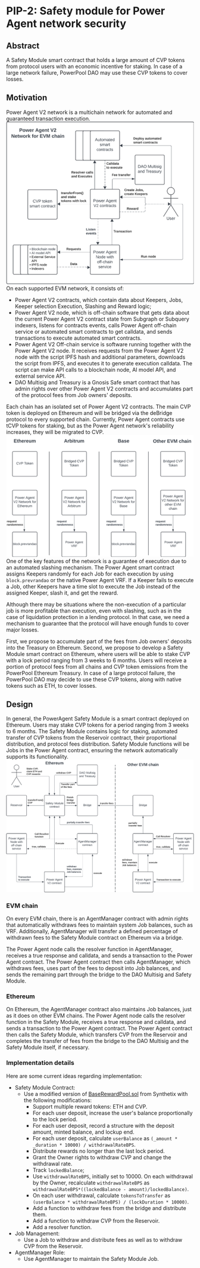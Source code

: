 # PIP-2: Safety module for Power Agent network security

## Abstract
A Safety Module smart contract that holds a large amount of CVP tokens from protocol users with an economic incentive for staking. In case of a large network failure, PowerPool DAO may use these CVP tokens to cover losses.

## Motivation
Power Agent V2 network is a multichain network for automated and guaranteed transaction execution.
![pip-1-power-agent-network-evm-chain](images/pip-1-power-agent-network-evm-chain.png)
On each supported EVM network, it consists of:
- Power Agent V2 contracts, which contain data about Keepers, Jobs, Keeper selection Execution, Slashing and Reward logic;
- Power Agent V2 node, which is off-chain software that gets data about the current Power Agent V2 contract state from Subgraph or Subquery indexers, listens for contracts events, calls Power Agent off-chain service or automated smart contracts to get calldata, and sends transactions to execute automated smart contracts.
- Power Agent V2 Off-chain service is software running together with the Power Agent V2 node. It receives requests from the Power Agent V2 node with the script IPFS hash and additional parameters, downloads the script from IPFS, and executes it to generate execution calldata. The script can make API calls to a blockchain node, AI model API, and external service API.
- DAO Multisig and Treasury is a Gnosis Safe smart contract that has admin rights over other Power Agent V2 contracts and accumulates part of the protocol fees from Job owners' deposits.

Each chain has an isolated set of Power Agent V2 contracts. The main CVP token is deployed on Ethereum and will be bridged via the deBridge protocol to every supported chain. Currently, Power Agent contracts use tCVP tokens for staking, but as the Power Agent network's reliability increases, they will be migrated to CVP.
![pip-1-power-agent-multiple-chains](images/pip-1-power-agent-multiple-chains.png)
One of the key features of the network is a guarantee of execution due to an automated slashing mechanism. The Power Agent smart contract assigns Keepers randomly for each Job for each execution by using `block.prevrandao` or the native Power Agent VRF. If a Keeper fails to execute a Job, other Keepers have a time slot to execute the Job instead of the assigned Keeper, slash it, and get the reward.

Although there may be situations where the non-execution of a particular job is more profitable than execution, even with slashing, such as in the case of liquidation protection in a lending protocol. In that case, we need a mechanism to guarantee that the protocol will have enough funds to cover major losses.

First, we propose to accumulate part of the fees from Job owners' deposits into the Treasury on Ethereum. Second, we propose to develop a Safety Module smart contract on Ethereum, where users will be able to stake CVP with a lock period ranging from 3 weeks to 6 months. Users will receive a portion of protocol fees from all chains and CVP token emissions from the PowerPool Ethereum Treasury. In case of a large protocol failure, the PowerPool DAO may decide to use these CVP tokens, along with native tokens such as ETH, to cover losses.

## Design
In general, the PowerAgent Safety Module is a smart contract deployed on Ethereum. Users may stake CVP tokens for a period ranging from 3 weeks to 6 months. The Safety Module contains logic for staking, automated transfer of CVP tokens from the Reservoir contract, their proportional distribution, and protocol fees distribution. Safety Module functions will be Jobs in the Power Agent contract, ensuring the network automatically supports its functionality.
![pip-1-safety-module](images/pip-1-safety-module.png)

### EVM chain
On every EVM chain, there is an AgentManager contract with admin rights that automatically withdraws fees to maintain system Job balances, such as VRF. Additionally, AgentManager will transfer a defined percentage of withdrawn fees to the Safety Module contract on Ethereum via a bridge.

The Power Agent node calls the resolver function in AgentManager, receives a true response and calldata, and sends a transaction to the Power Agent contract. The Power Agent contract then calls AgentManager, which withdraws fees, uses part of the fees to deposit into Job balances, and sends the remaining part through the bridge to the DAO Multisig and Safety Module.

### Ethereum
On Ethereum, the AgentManager contract also maintains Job balances, just as it does on other EVM chains. The Power Agent node calls the resolver function in the Safety Module, receives a true response and calldata, and sends a transaction to the Power Agent contract. The Power Agent contract then calls the Safety Module, which transfers CVP from the Reservoir and completes the transfer of fees from the bridge to the DAO Multisig and the Safety Module itself, if necessary.

### Implementation details
Here are some current ideas regarding implementation:
- Safety Module Contract:
  - Use a modified version of [BaseRewardPool.sol](https://github.com/convex-eth/platform/blob/main/contracts/contracts/BaseRewardPool.sol) from Synthetix with the following modifications:
    - Support multiple reward tokens: ETH and CVP.
    - For each user deposit, increase the user's balance proportionally to the lock period.
    - For each user deposit, record a structure with the deposit amount, minted balance, and lockup end.
    - For each user deposit, calculate `userBalance` as `(_amount * _duration * 10000) / withdrawalRateBPS`.
    - Distribute rewards no longer than the last lock period.
    - Grant the Owner rights to withdraw CVP and change the withdrawal rate.
    - Track `lockedBalance`;
    - Use `withdrawalRateBPS`, initially set to 10000. On each withdrawal by the Owner, recalculate `withdrawalRateBPS` as `withdrawalRateBPS*((lockedBalance - amount)/lockedBalance)`.
    - On each user withdrawal, calculate `tokensToTransfer` as `(userBalance * withdrawalRateBPS) / (lockDuration * 10000)`.
    - Add a function to withdraw fees from the bridge and distribute them.
    - Add a function to withdraw CVP from the Reservoir.
    - Add a resolver function.
- Job Management:
  - Use a Job to withdraw and distribute fees as well as to withdraw CVP from the Reservoir.
- AgentManager Role:
  - Use AgentManager to maintain the Safety Module Job.



